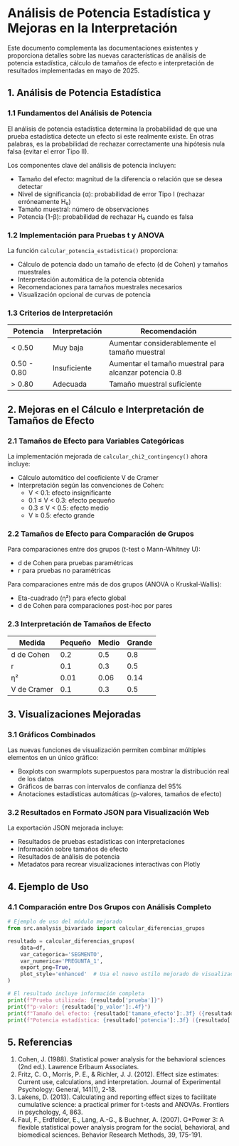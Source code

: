 # Análisis de Potencia Estadística y Mejoras en la Interpretación

Este documento complementa las documentaciones existentes y proporciona detalles sobre las nuevas características de análisis de potencia estadística, cálculo de tamaños de efecto e interpretación de resultados implementadas en mayo de 2025.

## 1. Análisis de Potencia Estadística

### 1.1 Fundamentos del Análisis de Potencia

El análisis de potencia estadística determina la probabilidad de que una prueba estadística detecte un efecto si este realmente existe. En otras palabras, es la probabilidad de rechazar correctamente una hipótesis nula falsa (evitar el error Tipo II).

Los componentes clave del análisis de potencia incluyen:
- Tamaño del efecto: magnitud de la diferencia o relación que se desea detectar
- Nivel de significancia (α): probabilidad de error Tipo I (rechazar erróneamente H₀)
- Tamaño muestral: número de observaciones
- Potencia (1-β): probabilidad de rechazar H₀ cuando es falsa

### 1.2 Implementación para Pruebas t y ANOVA

La función `calcular_potencia_estadistica()` proporciona:
- Cálculo de potencia dado un tamaño de efecto (d de Cohen) y tamaños muestrales
- Interpretación automática de la potencia obtenida
- Recomendaciones para tamaños muestrales necesarios
- Visualización opcional de curvas de potencia

### 1.3 Criterios de Interpretación

| Potencia    | Interpretación       | Recomendación                                           |
|-------------|----------------------|---------------------------------------------------------|
| < 0.50      | Muy baja             | Aumentar considerablemente el tamaño muestral           |
| 0.50 - 0.80 | Insuficiente         | Aumentar el tamaño muestral para alcanzar potencia 0.8  |
| > 0.80      | Adecuada             | Tamaño muestral suficiente                              |

## 2. Mejoras en el Cálculo e Interpretación de Tamaños de Efecto

### 2.1 Tamaños de Efecto para Variables Categóricas

La implementación mejorada de `calcular_chi2_contingency()` ahora incluye:
- Cálculo automático del coeficiente V de Cramer
- Interpretación según las convenciones de Cohen:
  - V < 0.1: efecto insignificante
  - 0.1 ≤ V < 0.3: efecto pequeño
  - 0.3 ≤ V < 0.5: efecto medio
  - V ≥ 0.5: efecto grande

### 2.2 Tamaños de Efecto para Comparación de Grupos

Para comparaciones entre dos grupos (t-test o Mann-Whitney U):
- d de Cohen para pruebas paramétricas
- r para pruebas no paramétricas

Para comparaciones entre más de dos grupos (ANOVA o Kruskal-Wallis):
- Eta-cuadrado (η²) para efecto global
- d de Cohen para comparaciones post-hoc por pares

### 2.3 Interpretación de Tamaños de Efecto

| Medida         | Pequeño | Medio | Grande |
|----------------|---------|-------|--------|
| d de Cohen     | 0.2     | 0.5   | 0.8    |
| r              | 0.1     | 0.3   | 0.5    |
| η²             | 0.01    | 0.06  | 0.14   |
| V de Cramer    | 0.1     | 0.3   | 0.5    |

## 3. Visualizaciones Mejoradas

### 3.1 Gráficos Combinados

Las nuevas funciones de visualización permiten combinar múltiples elementos en un único gráfico:
- Boxplots con swarmplots superpuestos para mostrar la distribución real de los datos
- Gráficos de barras con intervalos de confianza del 95%
- Anotaciones estadísticas automáticas (p-valores, tamaños de efecto)

### 3.2 Resultados en Formato JSON para Visualización Web

La exportación JSON mejorada incluye:
- Resultados de pruebas estadísticas con interpretaciones
- Información sobre tamaños de efecto
- Resultados de análisis de potencia
- Metadatos para recrear visualizaciones interactivas con Plotly

## 4. Ejemplo de Uso

### 4.1 Comparación entre Dos Grupos con Análisis Completo

```python
# Ejemplo de uso del módulo mejorado
from src.analysis_bivariado import calcular_diferencias_grupos

resultado = calcular_diferencias_grupos(
    data=df, 
    var_categorica='SEGMENTO',
    var_numerica='PREGUNTA_1',
    export_png=True,
    plot_style='enhanced'  # Usa el nuevo estilo mejorado de visualización
)

# El resultado incluye información completa
print(f"Prueba utilizada: {resultado['prueba']}")
print(f"p-valor: {resultado['p_valor']:.4f}")
print(f"Tamaño del efecto: {resultado['tamano_efecto']:.3f} ({resultado['interpretacion_efecto']})")
print(f"Potencia estadística: {resultado['potencia']:.3f} ({resultado['interpretacion_potencia']})")
```

## 5. Referencias

1. Cohen, J. (1988). Statistical power analysis for the behavioral sciences (2nd ed.). Lawrence Erlbaum Associates.
2. Fritz, C. O., Morris, P. E., & Richler, J. J. (2012). Effect size estimates: Current use, calculations, and interpretation. Journal of Experimental Psychology: General, 141(1), 2-18.
3. Lakens, D. (2013). Calculating and reporting effect sizes to facilitate cumulative science: a practical primer for t-tests and ANOVAs. Frontiers in psychology, 4, 863.
4. Faul, F., Erdfelder, E., Lang, A.-G., & Buchner, A. (2007). G*Power 3: A flexible statistical power analysis program for the social, behavioral, and biomedical sciences. Behavior Research Methods, 39, 175-191.
